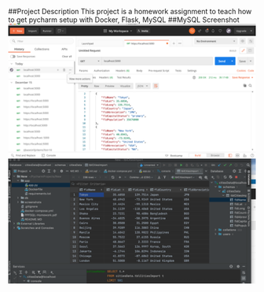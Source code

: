 ##Project Description This project is a homework assignment to teach how to get pycharm setup with Docker, Flask, MySQL ##MySQL Screenshot
![Postman Request](./screenshots/PostmanRequest.png)
![Pycharm SQL database View](./screenshots/sqlPycharm.png)